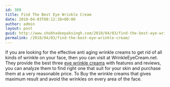 ```yaml
---
id: 389
title: Find The Best Eye Wrinkle Cream
date: 2010-04-03T00:12:38+00:00
author: admin
layout: post
guid: http://www.shobhadeepaksingh.com/2010/04/03/find-the-best-eye-wrinkle-cream/
permalink: /2010/04/03/find-the-best-eye-wrinkle-cream/
---
```

If you are looking for the effective anti aging wrinkle creams to get rid of all kinds of wrinkle on your face, then you can visit at WrinkleEyeCream.net. They provide the best three [eye wrinkle creams](http://www.wrinkleeyecream.net/) with features and reviews, you can analyze them to find right one that suit for your skin and purchase them at a very reasonable price. To Buy the wrinkle creams that gives maximum result and avoid the wrinkles on every area of the face.